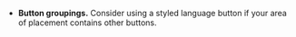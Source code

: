 - **Button groupings.** Consider using a styled language button if your area of placement contains other buttons.